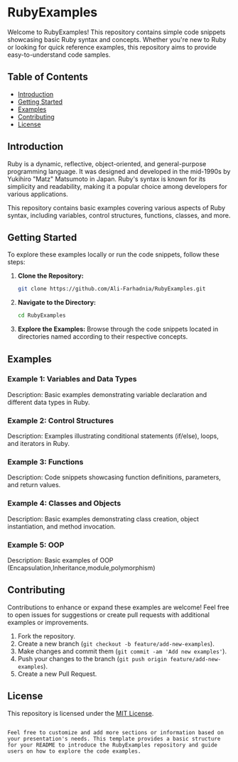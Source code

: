 # RubyExamples

Welcome to RubyExamples! This repository contains simple code snippets showcasing basic Ruby syntax and concepts. Whether you're new to Ruby or looking for quick reference examples, this repository aims to provide easy-to-understand code samples.

## Table of Contents

- [Introduction](#introduction)
- [Getting Started](#getting-started)
- [Examples](#examples)
- [Contributing](#contributing)
- [License](#license)

## Introduction

Ruby is a dynamic, reflective, object-oriented, and general-purpose programming language. It was designed and developed in the mid-1990s by Yukihiro "Matz" Matsumoto in Japan. Ruby's syntax is known for its simplicity and readability, making it a popular choice among developers for various applications.

This repository contains basic examples covering various aspects of Ruby syntax, including variables, control structures, functions, classes, and more.

## Getting Started

To explore these examples locally or run the code snippets, follow these steps:

1. **Clone the Repository:**
   ```bash
   git clone https://github.com/Ali-Farhadnia/RubyExamples.git
   ```

2. **Navigate to the Directory:**
   ```bash
   cd RubyExamples
   ```

3. **Explore the Examples:**
   Browse through the code snippets located in directories named according to their respective concepts.

## Examples

### Example 1: Variables and Data Types
Description: Basic examples demonstrating variable declaration and different data types in Ruby.

### Example 2: Control Structures
Description: Examples illustrating conditional statements (if/else), loops, and iterators in Ruby.

### Example 3: Functions
Description: Code snippets showcasing function definitions, parameters, and return values.

### Example 4: Classes and Objects
Description: Basic examples demonstrating class creation, object instantiation, and method invocation.

### Example 5: OOP
Description: Basic examples of OOP (Encapsulation,Inheritance,module,polymorphism)

## Contributing

Contributions to enhance or expand these examples are welcome! Feel free to open issues for suggestions or create pull requests with additional examples or improvements.

1. Fork the repository.
2. Create a new branch (`git checkout -b feature/add-new-examples`).
3. Make changes and commit them (`git commit -am 'Add new examples'`).
4. Push your changes to the branch (`git push origin feature/add-new-examples`).
5. Create a new Pull Request.

## License

This repository is licensed under the [MIT License](LICENSE).
```

Feel free to customize and add more sections or information based on your presentation's needs. This template provides a basic structure for your README to introduce the RubyExamples repository and guide users on how to explore the code examples.
